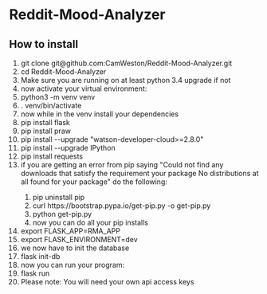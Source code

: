 # Reddit-Mood-Analyzer
<h2> How to install </h2>

<ol>
  <li> git clone git@github.com:CamWeston/Reddit-Mood-Analyzer.git </li>
  <li> cd Reddit-Mood-Analyzer </li>
  <li> Make sure you are running on at least python 3.4 upgrade if not </li>
  <li> now activate your virtual environment: </li>
  <li> python3 -m venv venv </li>
  <li> . venv/bin/activate </li> 
  <li> now while in the venv install your dependencies </li>
  <li> pip install flask </li> 
  <li> pip install praw </li>
  <li> pip install --upgrade "watson-developer-cloud>=2.8.0" </li>
  <li> pip install --upgrade IPython </li>
  <li> pip install requests </li>
  <li> if you are getting an error from pip saying "Could not find any downloads that satisfy the requirement your package   No distributions at all found for your package" do the following: </li>
  <ol>
    <li> pip uninstall pip </li>
    <li> curl https://bootstrap.pypa.io/get-pip.py -o get-pip.py </li>
    <li> python get-pip.py </li>
    <li> now you can do all your pip installs </li>
  </ol>
  <li> export FLASK_APP=RMA_APP </li>
  <li> export FLASK_ENVIRONMENT=dev  </li>
  <li> we now have to init the database </li> 
  <li> flask init-db </li>
  <li> now you can run your program: </li>
  <li> flask run </li>
  <li><bold>Please note: You will need your own api access keys </bold></li>
 </ol>

